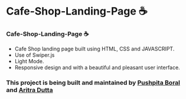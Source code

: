 # Cafe-Shop-Landing-Page ☕
### Cafe-Shop-Landing-Page ☕

- Cafe Shop landing page built using HTML, CSS and JAVASCRIPT.
- Use of Swiper.js
- Light Mode.
- Responsive design and with a beautiful and pleasant user interface.

<h3>This project is being built and maintained by <a href="https://github.com/Pushpita05">Pushpita Boral</a> and <a href="https://github.com/aritra1804">Aritra Dutta</a></h3>
